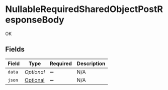 # NullableRequiredSharedObjectPostResponseBody

OK


## Fields

| Field                                                                                                             | Type                                                                                                              | Required                                                                                                          | Description                                                                                                       |
| ----------------------------------------------------------------------------------------------------------------- | ----------------------------------------------------------------------------------------------------------------- | ----------------------------------------------------------------------------------------------------------------- | ----------------------------------------------------------------------------------------------------------------- |
| `data`                                                                                                            | *Optional<String>*                                                                                                | :heavy_minus_sign:                                                                                                | N/A                                                                                                               |
| `json`                                                                                                            | [Optional<NullableRequiredSharedObjectPostJson>](../../models/operations/NullableRequiredSharedObjectPostJson.md) | :heavy_minus_sign:                                                                                                | N/A                                                                                                               |